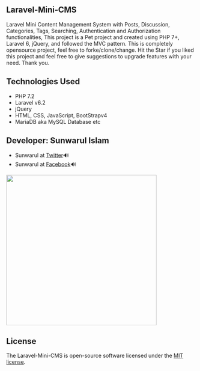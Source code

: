 ## Laravel-Mini-CMS

Laravel Mini Content Management System with Posts, Discussion, Categories, Tags, Searching, Authentication and Authorization functionalities, This project is a Pet project and created using PHP 7+, Laravel 6, jQuery, and followed the MVC pattern. This is completely opensource project, feel free to forke/clone/change. Hit the Star if you liked this project and feel free to give suggestions to upgrade features with your need. Thank you. 

## Technologies Used
- PHP 7.2
- Laravel v6.2
- jQuery
- HTML, CSS, JavaScript, BootStrapv4
- MariaDB aka MySQL Database 
etc

## Developer: Sunwarul Islam
- Sunwarul at [Twitter](http://twitter.com/sunwarul)🔊
- Sunwarul at [Facebook](http://facebook.com/sunwarul)🔊

<p><img src="https://avatars0.githubusercontent.com/u/24703423?s=400&v=4" width="400" /></p>

## License

The Laravel-Mini-CMS is open-source software licensed under the [MIT license](https://opensource.org/licenses/MIT).
